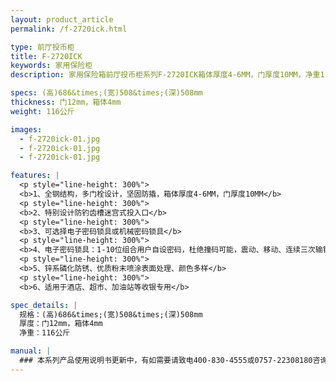 ```yaml
---
layout: product_article
permalink: /f-2720ick.html

type: 前厅投币柜
title: F-2720ICK
keywords: 家用保险柜
description: 家用保险箱前厅投币柜系列F-2720ICK箱体厚度4-6MM，门厚度10MM，净重116公斤，全钢结构，多门栓设计，坚固防撬。

specs: (高)686&times;(宽)508&times;(深)508mm
thickness: 门12mm，箱体4mm
weight: 116公斤

images:
  - f-2720ick-01.jpg
  - f-2720ick-01.jpg
  - f-2720ick-01.jpg

features: |
  <p style="line-height: 300%">
  <b>1、全钢结构，多门栓设计，坚固防撬，箱体厚度4-6MM，门厚度10MM</b>
  <p style="line-height: 300%">
  <b>2、特别设计防钓齿槽迷宫式投入口</b>
  <p style="line-height: 300%">
  <b>3、可选择电子密码锁具或机械密码锁具</b>
  <p style="line-height: 300%">
  <b>4、电子密码锁具：1-10位组合用户自设密码，杜绝撞码可能，震动、移动、连续三次输错密码自动报警（音量达100分贝），可选装联网报警功能</b>
  <p style="line-height: 300%">
  <b>5、锌系磷化防锈、优质粉末喷涂表面处理、颜色多样</b>
  <p style="line-height: 300%">
  <b>6、适用于酒店、超市、加油站等收银专用</b>

spec_details: |
  规格：(高)686&times;(宽)508&times;(深)508mm  
  厚度：门12mm，箱体4mm  
  净重：116公斤

manual: |
  ### 本系列产品使用说明书更新中，有如需要请致电400-830-4555或0757-22308180咨询，谢谢！
---
```

